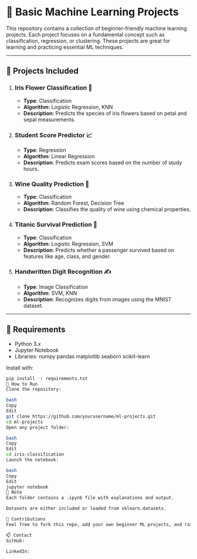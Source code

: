 # 🧠 Basic Machine Learning Projects

This repository contains a collection of beginner-friendly machine learning projects. Each project focuses on a fundamental concept such as classification, regression, or clustering. These projects are great for learning and practicing essential ML techniques.

---

## 📁 Projects Included

1. ### Iris Flower Classification 🌸
   - **Type**: Classification
   - **Algorithm**: Logistic Regression, KNN
   - **Description**: Predicts the species of iris flowers based on petal and sepal measurements.

2. ### Student Score Predictor 📈
   - **Type**: Regression
   - **Algorithm**: Linear Regression
   - **Description**: Predicts exam scores based on the number of study hours.

3. ### Wine Quality Prediction 🍷
   - **Type**: Classification
   - **Algorithm**: Random Forest, Decision Tree
   - **Description**: Classifies the quality of wine using chemical properties.

4. ### Titanic Survival Prediction 🚢
   - **Type**: Classification
   - **Algorithm**: Logistic Regression, SVM
   - **Description**: Predicts whether a passenger survived based on features like age, class, and gender.

5. ### Handwritten Digit Recognition ✍️
   - **Type**: Image Classification
   - **Algorithm**: SVM, KNN
   - **Description**: Recognizes digits from images using the MNIST dataset.

---

## 🔧 Requirements

- Python 3.x
- Jupyter Notebook
- Libraries:
  numpy
 pandas
 matplotlib
 seaborn
 scikit-learn

Install with:
```bash
pip install -r requirements.txt
🚀 How to Run
Clone the repository:

bash
Copy
Edit
git clone https://github.com/yourusername/ml-projects.git
cd ml-projects
Open any project folder:

bash
Copy
Edit
cd iris-classification
Launch the notebook:

bash
Copy
Edit
jupyter notebook
📌 Note
Each folder contains a .ipynb file with explanations and output.

Datasets are either included or loaded from sklearn.datasets.

🙌 Contributions
Feel free to fork this repo, add your own beginner ML projects, and raise a pull request!

📫 Contact
GitHub: 

LinkedIn: 



